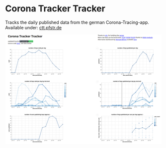 # Corona Tracker Tracker
Tracks the daily published data from the german Corona-Tracing-app.
Available under: [ctt.pfstr.de](https://ctt.pfstr.de)

![screenshot](./Screenshot.png)
